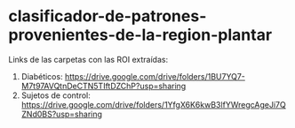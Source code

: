 # clasificador-de-patrones-provenientes-de-la-region-plantar

Links de las carpetas con las ROI extraídas: 
 1. Diabéticos: https://drive.google.com/drive/folders/1BU7YQ7-M7t97AVQtnDeCTN5TIftDZChP?usp=sharing
 2. Sujetos de control: https://drive.google.com/drive/folders/1YfgX6K6kwB3lfYWregcAgeJi7QZNd0BS?usp=sharing
